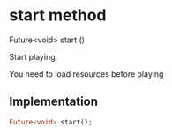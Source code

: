 


# start method








Future&lt;void> start
()





<p>Start playing.</p>
<p>You need to load resources before playing</p>



## Implementation

```dart
Future<void> start();
```







